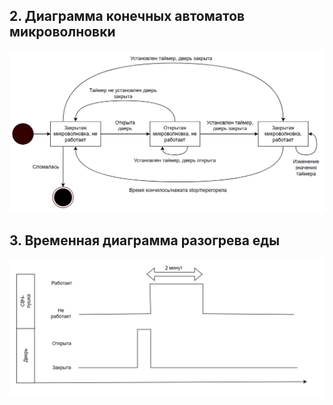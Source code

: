 ## 2. Диаграмма конечных автоматов микроволновки
![alt text](https://github.com/alexbuyan/HW_SD/blob/hw5/%D0%90%D0%B2%D1%82%D0%BE%D0%BC%D0%B0%D1%82%20%D0%BC%D0%B8%D0%BA%D1%80%D0%BE%D0%B2%D0%BE%D0%BB%D0%BD%D0%BE%D0%B2%D0%BA%D0%B8.png)
## 3. Временная диаграмма разогрева еды
![alt text](https://github.com/alexbuyan/HW_SD/blob/hw5/%D0%92%D1%80%D0%B5%D0%BC%D0%B5%D0%BD%D0%BD%D0%B0%D1%8F%20%D0%B4%D0%B8%D0%B0%D0%B3%D1%80%D0%B0%D0%BC%D0%BC%D0%B0%20%D0%BF%D0%B5%D1%87%D0%B8.png)
